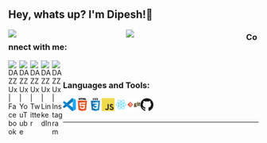 


## Hey, whats up? I'm Dipesh!👋 

<img align="left" width="47%" src="https://github-readme-stats.vercel.app/api?username=superdazzux&show_icons=true&theme=dark" />
<img align="left" width="48%" src="https://github-readme-stats.vercel.app/api/top-langs/?username=superdazzux&layout=compact" />

### Connect with me:

[<img align="left" alt="DAZZUx | Facebook" width="22px" src="https://cdn.jsdelivr.net/npm/simple-icons@v3/icons/facebook.svg" />][facebook]
[<img align="left" alt="DAZZUx | YouTube" width="22px" src="https://cdn.jsdelivr.net/npm/simple-icons@v3/icons/youtube.svg" />][youtube]
[<img align="left" alt="DAZZUx | Twitter" width="22px" src="https://cdn.jsdelivr.net/npm/simple-icons@v3/icons/twitter.svg" />][twitter]
[<img align="left" alt="DAZZUx | LinkedIn" width="22px" src="https://cdn.jsdelivr.net/npm/simple-icons@v3/icons/linkedin.svg" />][linkedin]
[<img align="left" alt="DAZZUx | Instagram" width="22px" src="https://cdn.jsdelivr.net/npm/simple-icons@v3/icons/instagram.svg" />][instagram]

<br />

### Languages and Tools:

<img align="left" alt="Visual Studio Code" width="26px" src="https://raw.githubusercontent.com/github/explore/80688e429a7d4ef2fca1e82350fe8e3517d3494d/topics/visual-studio-code/visual-studio-code.png" />
<img align="left" alt="HTML5" width="26px" src="https://raw.githubusercontent.com/github/explore/80688e429a7d4ef2fca1e82350fe8e3517d3494d/topics/html/html.png" />
<img align="left" alt="CSS3" width="26px" src="https://raw.githubusercontent.com/github/explore/80688e429a7d4ef2fca1e82350fe8e3517d3494d/topics/css/css.png" />
<img align="left" alt="JavaScript" width="26px" src="https://raw.githubusercontent.com/github/explore/80688e429a7d4ef2fca1e82350fe8e3517d3494d/topics/javascript/javascript.png" />
<img align="left" alt="React" width="26px" src="https://raw.githubusercontent.com/github/explore/80688e429a7d4ef2fca1e82350fe8e3517d3494d/topics/react/react.png" />
<img align="left" alt="Git" width="26px" src="https://raw.githubusercontent.com/github/explore/80688e429a7d4ef2fca1e82350fe8e3517d3494d/topics/git/git.png" />
<img align="left" alt="GitHub" width="26px" src="https://raw.githubusercontent.com/github/explore/78df643247d429f6cc873026c0622819ad797942/topics/github/github.png" />


<br />
<br />

---


[facebook]: https://facebook.com/dazzux
[twitter]: https://twitter.com/FPLDAZZUx
[youtube]: https://youtube.com/channel/UCmrcFGklLx0qe9mT_fN-DGw
[instagram]: https://instagram.com/dazzux
[linkedin]: https://linkedin.com/in/dazzux
